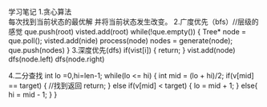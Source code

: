 学习笔记
1.贪心算法  
每次找到当前状态的最优解 并将当前状态发生改变。
2.广度优先（bfs）//层级的感觉
que.push(root)
visted.add(root)
while(!que.empty())
{
    Tree* node = que.poll();
    visted.add(nide)
    process(node)
    nodes = generate(node);
    que.push(nodes)
}
3.深度优先(dfs)
if(vist[i])
{
   return;
}
vist.add(node)
dfs(node.left)
dfs(node.right)

4.二分查找
int lo =0,hi=len-1;
while(lo <= hi)
{
    int mid = (lo + hi)/2;
    if(v[mid] == target)
    {
        //找到返回
        return;
    }
    else if(v[mid] < target)
    {
        lo = mid + 1;
    }
    else{
        hi = mid - 1;
    }
}

